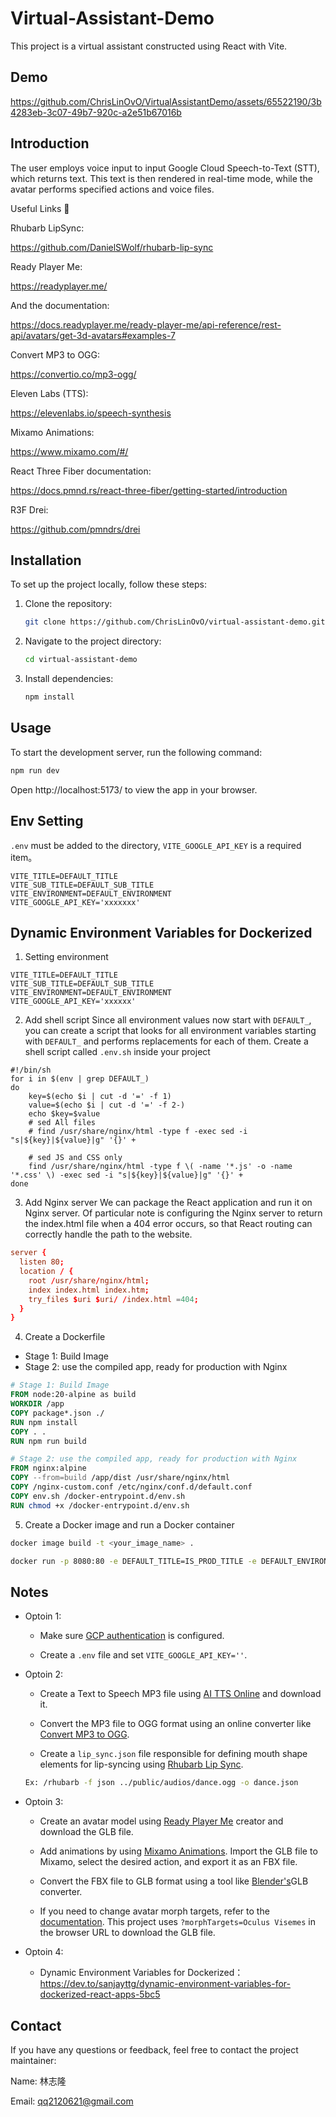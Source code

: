 # Virtual-Assistant-Demo

This project is a virtual assistant constructed using React with Vite.

## Demo

https://github.com/ChrisLinOvO/VirtualAssistantDemo/assets/65522190/3b4283eb-3c07-49b7-920c-a2e51b67016b

## Introduction

The user employs voice input to input Google Cloud Speech-to-Text (STT), which returns text. This text is then rendered in real-time mode, while the avatar performs specified actions and voice files.

Useful Links 🔗

Rhubarb LipSync:

https://github.com/DanielSWolf/rhubarb-lip-sync

Ready Player Me:

https://readyplayer.me/

And the documentation:

https://docs.readyplayer.me/ready-player-me/api-reference/rest-api/avatars/get-3d-avatars#examples-7

Convert MP3 to OGG:

https://convertio.co/mp3-ogg/

Eleven Labs (TTS):

https://elevenlabs.io/speech-synthesis

Mixamo Animations:

https://www.mixamo.com/#/

React Three Fiber documentation:

https://docs.pmnd.rs/react-three-fiber/getting-started/introduction

R3F Drei:

https://github.com/pmndrs/drei

## Installation

To set up the project locally, follow these steps:

1. Clone the repository:

   ```bash
   git clone https://github.com/ChrisLinOvO/virtual-assistant-demo.git
   ```

2. Navigate to the project directory:

   ```bash
   cd virtual-assistant-demo
   ```

3. Install dependencies:

   ```bash
   npm install
   ```

## Usage

To start the development server, run the following command:

```bash
npm run dev
```

Open http://localhost:5173/ to view the app in your browser.

## Env Setting

`.env` must be added to the directory, `VITE_GOOGLE_API_KEY` is a required item。

```
VITE_TITLE=DEFAULT_TITLE
VITE_SUB_TITLE=DEFAULT_SUB_TITLE
VITE_ENVIRONMENT=DEFAULT_ENVIRONMENT
VITE_GOOGLE_API_KEY='xxxxxxx'
```

## Dynamic Environment Variables for Dockerized

1. Setting environment

```
VITE_TITLE=DEFAULT_TITLE
VITE_SUB_TITLE=DEFAULT_SUB_TITLE
VITE_ENVIRONMENT=DEFAULT_ENVIRONMENT
VITE_GOOGLE_API_KEY='xxxxxx'
```

2. Add shell script
   Since all environment values now start with `DEFAULT_`, you can create a script that looks for all environment variables starting with `DEFAULT_` and performs replacements for each of them. Create a shell script called `.env.sh` inside your project

```shell
#!/bin/sh
for i in $(env | grep DEFAULT_)
do
	key=$(echo $i | cut -d '=' -f 1)
	value=$(echo $i | cut -d '=' -f 2-)
	echo $key=$value
    # sed All files
	# find /usr/share/nginx/html -type f -exec sed -i "s|${key}|${value}|g" '{}' +

    # sed JS and CSS only
    find /usr/share/nginx/html -type f \( -name '*.js' -o -name '*.css' \) -exec sed -i "s|${key}|${value}|g" '{}' +
done
```

3. Add Nginx server
   We can package the React application and run it on Nginx server. Of particular note is configuring the Nginx server to return the index.html file when a 404 error occurs, so that React routing can correctly handle the path to the website.

```conf
server {
  listen 80;
  location / {
    root /usr/share/nginx/html;
    index index.html index.htm;
    try_files $uri $uri/ /index.html =404;
  }
}
```

4. Create a Dockerfile

- Stage 1: Build Image
- Stage 2: use the compiled app, ready for production with Nginx

```Dockerfile
# Stage 1: Build Image
FROM node:20-alpine as build
WORKDIR /app
COPY package*.json ./
RUN npm install
COPY . .
RUN npm run build

# Stage 2: use the compiled app, ready for production with Nginx
FROM nginx:alpine
COPY --from=build /app/dist /usr/share/nginx/html
COPY /nginx-custom.conf /etc/nginx/conf.d/default.conf
COPY env.sh /docker-entrypoint.d/env.sh
RUN chmod +x /docker-entrypoint.d/env.sh
```

5. Create a Docker image and run a Docker container

```zsh
docker image build -t <your_image_name> .
```

```zsh
docker run -p 8080:80 -e DEFAULT_TITLE=IS_PROD_TITLE -e DEFAULT_ENVIRONMENT=IS_PROD <your_image_name>
```

## Notes

- Optoin 1:

  - Make sure [GCP authentication](https://cloud.google.com/docs/authentication/application-default-credentials) is configured.

  - Create a `.env` file and set `VITE_GOOGLE_API_KEY=''`.

- Optoin 2:

  - Create a Text to Speech MP3 file using [AI TTS Online](https://elevenlabs.io/text-to-speech) and download it.

  - Convert the MP3 file to OGG format using an online converter like [Convert MP3 to OGG](https://convertio.co/zh/mp3-ogg/).

  - Create a `lip_sync.json` file responsible for defining mouth shape elements for lip-syncing using [Rhubarb Lip Sync](https://github.com/DanielSWolf/rhubarb-lip-sync?tab=readme-ov-file#how-to-run-rhubarb-lip-sync).

  ```bash
  Ex: /rhubarb -f json ../public/audios/dance.ogg -o dance.json
  ```

- Optoin 3:

  - Create an avatar model using [Ready Player Me](https://readyplayer.me/) creator and download the GLB file.

  - Add animations by using [Mixamo Animations](https://www.mixamo.com/#/). Import the GLB file to Mixamo, select the desired action, and export it as an FBX file.

  - Convert the FBX file to GLB format using a tool like [Blender's](https://www.blender.org/download/)GLB converter.

  - If you need to change avatar morph targets, refer to the [documentation](https://docs.readyplayer.me/ready-player-me/api-reference/rest-api/avatars/get-3d-avatars#examples-7). This project uses `?morphTargets=Oculus Visemes` in the browser URL to download the GLB file.

- Optoin 4:
  - Dynamic Environment Variables for Dockerized：https://dev.to/sanjayttg/dynamic-environment-variables-for-dockerized-react-apps-5bc5

## Contact

If you have any questions or feedback, feel free to contact the project maintainer:

Name: 林志隆

Email: qq2120621@gmail.com
